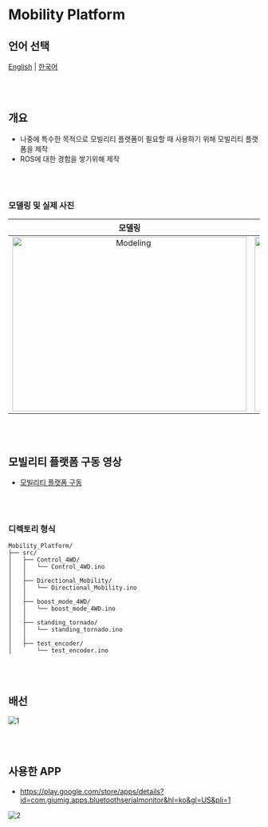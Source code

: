 # Mobility Platform

## 언어 선택

[English](README.md) | [한국어](README_KR.md)

<br><br>

## 개요
- 나중에 특수한 목적으로 모빌리티 플랫폼이 필요할 때 사용하기 위해 모빌리티 플랫폼을 제작
- ROS에 대한 경험을 쌓기위해 제작

<br><br>

### 모델링 및 실제 사진

<div align="center">

  | 모델링 | 실제 |
  |:---:|:---:|
  | <img src="https://github.com/user-attachments/assets/20794281-a5e7-44e3-a253-2690546f93b8" width="470px" height="350px" alt="Modeling"> | <img src="https://github.com/user-attachments/assets/d027d3e9-eccb-451f-8058-05fac14c0bb8" width="300px" height="350px" alt="Installation"> |

</div>

<br><br>

## 모빌리티 플랫폼 구동 영상
- [모빌리티 플랫폼 구동](https://youtube.com/shorts/J9ntZ2a7qIg?feature=share)

<br><br>


### 디렉토리 형식

```
Mobility_Platform/
├── src/
│   ├── Control_4WD/
│   │   └── Control_4WD.ino
│   │
│   ├── Directional_Mobility/
│   │   └── Directional_Mobility.ino
│   │
│   ├── boost_mode_4WD/
│   │   └── boost_mode_4WD.ino
│   │
│   ├── standing_tornado/
│   │   └── standing_tornado.ino
│   │
│   ├── test_encoder/
│       └── test_encoder.ino

```

<br><br>

## 배선
![1](https://user-images.githubusercontent.com/57317636/209282573-1e2cab96-3a95-442c-893d-c2920c166bc0.png)

<br><br>

## 사용한 APP

- https://play.google.com/store/apps/details?id=com.giumig.apps.bluetoothserialmonitor&hl=ko&gl=US&pli=1

![2](https://user-images.githubusercontent.com/57317636/209282827-7cf5dc71-a9af-467b-a1e2-a0343d721d19.png)


